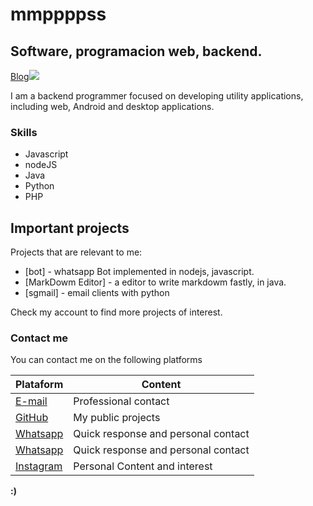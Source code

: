 # mmppppss
## Software, programacion web, backend.

[Blog![](http://mmppppss.rf.gd/assets/cookie.png)](http://mmppppss.rf.gd)

I am a backend programmer focused on developing utility applications, including web, Android and desktop applications.

### Skills
- Javascript
- nodeJS
- Java
- Python
- PHP


## Important projects

Projects that are relevant to me:

- [bot] - whatsapp Bot implemented in nodejs, javascript.
- [MarkDowm Editor] - a editor to write markdowm fastly, in java.
- [sgmail] - email clients with python

Check my account to find more projects of interest.

### Contact me

You can contact me on the following platforms

| Plataform | Content |
| ------ | ------ |
| [E-mail](mailto:ppozosoliz@gmail.com) | Professional contact |
| [GitHub](https://github.com/mmppppss) | My public projects |
| [Whatsapp](https://wa.me/59167786908) | Quick response and personal contact |
| [Whatsapp](https://wa.me/59169239036) | Quick response and personal contact |
| [Instagram](https://www.instagram.com/mmppppss/) | Personal Content and interest |




**:)**
